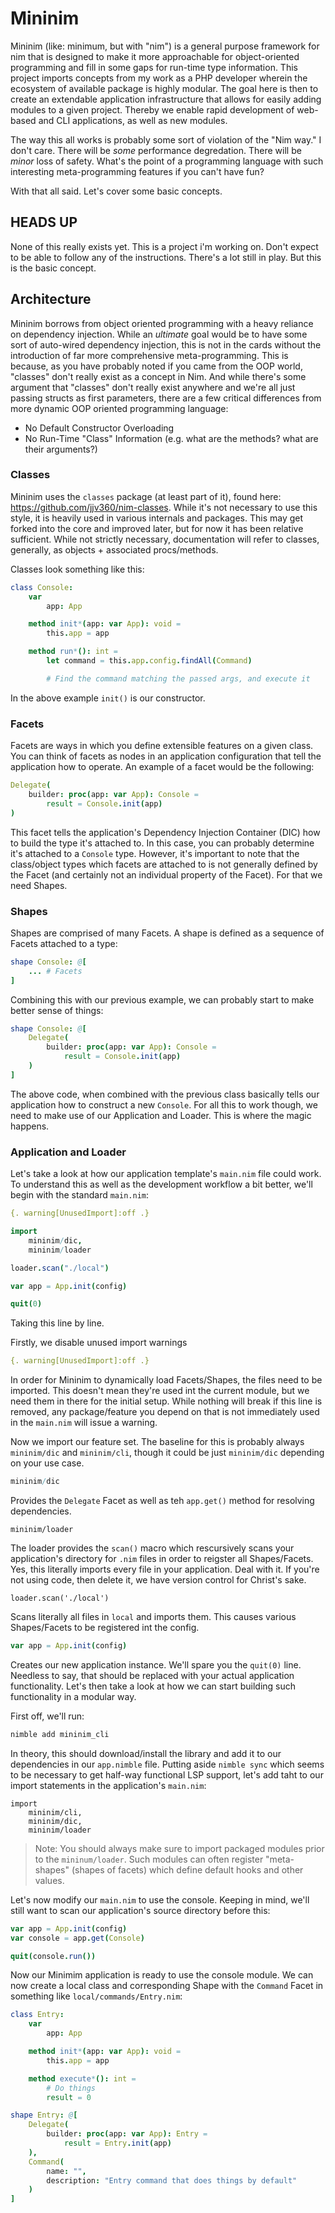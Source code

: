 # Mininim

Mininim (like: minimum, but with "nim") is a general purpose framework for nim that is designed to make it more approachable for object-oriented programming and fill in some gaps for run-time type information.  This project imports concepts from my work as a PHP developer wherein the ecosystem of available package is highly modular.  The goal here is then to create an extendable application infrastructure that allows for easily adding modules to a given project.  Thereby we enable rapid development of web-based and CLI applications, as well as new modules.

The way this all works is probably some sort of violation of the "Nim way."  I don't care.  There will be _some_ performance degredation.  There will be _minor_ loss of safety.  What's the point of a programming language with such interesting meta-programming features if you can't have fun?

With that all said.  Let's cover some basic concepts.

## HEADS UP

None of this really exists yet.  This is a project i'm working on.  Don't expect to be able to follow any of the instructions.  There's a lot still in play.  But this is the basic concept.

## Architecture

Mininim borrows from object oriented programming with a heavy reliance on dependency injection. While an _ultimate_ goal would be to have some sort of auto-wired dependency injection, this is not in the cards without the introduction of far more comprehensive meta-programming.  This is because, as you have probably noted if you came from the OOP world, "classes" don't really exist as a concept in Nim.  And while there's some argument that "classes" don't really exist anywhere and we're all just passing structs as first parameters, there are a few critical differences from more dynamic OOP oriented programming language:

- No Default Constructor Overloading
- No Run-Time "Class" Information (e.g. what are the methods?  what are their arguments?)

### Classes

Mininim uses the `classes` package (at least part of it), found here:  https://github.com/jjv360/nim-classes.  While it's not necessary to use this style, it is heavily used in various internals and packages.  This may get forked into the core and improved later, but for now it has been relative sufficient.  While not strictly necessary, documentation will refer to classes, generally, as objects + associated procs/methods.

Classes look something like this:

```nim
class Console:
    var
        app: App

    method init*(app: var App): void =
        this.app = app

    method run*(): int =
        let command = this.app.config.findAll(Command)

        # Find the command matching the passed args, and execute it
```

In the above example `init()` is our constructor.

### Facets

Facets are ways in which you define extensible features on a given class.  You can think of facets as nodes in an application configuration that tell the application how to operate.  An example of a facet would be the following:

```nim
Delegate(
    builder: proc(app: var App): Console =
        result = Console.init(app)
)
```

This facet tells the application's Dependency Injection Container (DIC) how to build the type it's attached to.  In this case, you can probably determine it's attached to a `Console` type.  However, it's important to note that the class/object types which facets are attached to is not generally defined by the Facet (and certainly not an individual property of the Facet).  For that we need Shapes.

### Shapes

Shapes are comprised of many Facets.  A shape is defined as a sequence of Facets attached to a type:

```nim
shape Console: @[
    ... # Facets
]
```

Combining this with our previous example, we can probably start to make better sense of things:

```nim
shape Console: @[
    Delegate(
        builder: proc(app: var App): Console =
            result = Console.init(app)
    )
]
```

The above code, when combined with the previous class basically tells our application how to construct a new `Console`.  For all this to work though, we need to make use of our Application and Loader.  This is where the magic happens.

### Application and Loader

Let's take a look at how our application template's `main.nim` file could work.  To understand this as well as the development workflow a bit better, we'll begin with the standard `main.nim`:

```nim
{. warning[UnusedImport]:off .}

import
    mininim/dic,
    mininim/loader

loader.scan("./local")

var app = App.init(config)

quit(0)
```


Taking this line by line.

Firstly, we disable unused import warnings

```nim
{. warning[UnusedImport]:off .}
```
In order for Mininim to dynamically load Facets/Shapes, the files need to be imported.  This doesn't mean they're used int the current module, but we need them in there for the initial setup.  While nothing will break if this line is removed, any package/feature you depend on that is not immediately used in the `main.nim` will issue a warning.

Now we import our feature set. The baseline for this is probably always `mininim/dic` and `mininim/cli`, though it could be just `mininim/dic` depending on your use case.

```nim
mininim/dic
```

Provides the `Delegate` Facet as well as teh `app.get()` method for resolving dependencies.

```
mininim/loader
```

The loader provides the `scan()` macro which rescursively scans your application's directory for `.nim` files in order to reigster all Shapes/Facets.  Yes, this literally imports every file in your application.  Deal with it.  If you're not using code, then delete it, we have version control for Christ's sake.

```
loader.scan('./local')
```

Scans literally all files in `local` and imports them.  This causes various Shapes/Facets to be registered int the config.

```nim
var app = App.init(config)
```

Creates our new application instance.  We'll spare you the `quit(0)` line.  Needless to say, that should be replaced with your actual application functionality.  Let's then take a look at how we can start building such functionality in a modular way.

First off, we'll run:

```bash
nimble add mininim_cli
```

In theory, this should download/install the library and add it to our dependencies in our `app.nimble` file.  Putting aside `nimble sync` which seems to be necessary to get half-way functional LSP support, let's add taht to our import statements in the application's `main.nim`:

```
import
    mininim/cli,
    mininim/dic,
    mininim/loader
```

> Note: You should always make sure to import packaged modules prior to the `mininum/loader`.  Such modules can often register "meta-shapes" (shapes of facets) which define default hooks and other values.

Let's now modify our `main.nim` to use the console.  Keeping in mind, we'll still want to scan our application's source directory before this:

```nim
var app = App.init(config)
var console = app.get(Console)

quit(console.run())
```

Now our Minimim application is ready to use the console module.  We can now create a local class and corresponding Shape with the `Command` Facet in something like `local/commands/Entry.nim`:

```nim
class Entry:
    var
        app: App

    method init*(app: var App): void =
        this.app = app

    method execute*(): int =
        # Do things
        result = 0

shape Entry: @[
    Delegate(
        builder: proc(app: var App): Entry =
            result = Entry.init(app)
    ),
    Command(
        name: "",
        description: "Entry command that does things by default"
    )
]
```